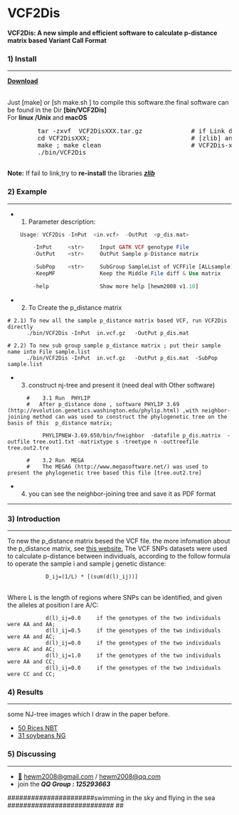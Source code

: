 # VCF2Dis
<b>VCF2Dis: A new simple and efficient software to calculate p-distance matrix based Variant Call Format</b>

###  1) Install
------------

<b> [Download](https://github.com/BGI-shenzhen/VCF2Dis/archive/v1.10.tar.gz) </b>


  </br> Just [make]  or [sh  make.sh ]  to compile this software.the final software can be found in the Dir <b>[bin/VCF2Dis]</b>
  </br> For <b>linux /Unix </b> and <b>macOS</b>
  <pre>
        tar -zxvf  VCF2DisXXX.tar.gz             # if Link do not work ,Try <b>re-install</b> [zlib]library
        cd VCF2DisXXX;                           # [zlib] and copy them to the library Dir
        make ; make clean                        # VCF2Dis-xx/src/include/zlib
        ./bin/VCF2Dis
  </pre>
  
**Note:** If fail to link,try to <b>re-install</b> the libraries [**_zlib_**](https://zlib.net/)

###  2) Example
------------
* 1) Parameter description:
```php
	Usage: VCF2Dis -InPut  <in.vcf>  -OutPut  <p_dis.mat>

		-InPut     <str>     Input GATK VCF genotype File
		-OutPut    <str>     OutPut Sample p-Distance matrix

		-SubPop    <str>     SubGroup SampleList of VCFFile [ALLsample]
		-KeepMF              Keep the Middle File diff & Use matrix

		-help                Show more help [hewm2008 v1.10]

```

* 2) To Create the  p_distance matrix

```
# 2.1) To new all the sample p_distance matrix based VCF, run VCF2Dis directly
      ./bin/VCF2Dis	-InPut	in.vcf.gz	-OutPut p_dis.mat

# 2.2) To new sub group sample p_distance matrix ; put their sample name into File sample.list
      ./bin/VCF2Dis	-InPut	in.vcf.gz	-OutPut p_dis.mat  -SubPop  sample.list
```

* 3) construct nj-tree and present it (need deal with Other software)
```
      #    3.1 Run  PHYLIP  
      #   After p_distance done , software PHYLIP 3.69 (http://evolution.genetics.washington.edu/phylip.html) ,with neighbor-joining method can was used to construct the phylogenetic tree on the basis of this  p_distance matrix;
       
           PHYLIPNEW-3.69.650/bin/fneighbor  -datafile p_dis.matrix  -outfile tree.out1.txt -matrixtype s -treetype n -outtreefile tree.out2.tre

      #    3.2 Run  MEGA  
      #    The MEGA6 (http://www.megasoftware.net/) was used to present the phylogenetic tree based this file [tree.out2.tre]	
```
* 4) you can see the neighbor-joining tree and save it as PDF format


------------
###  3) Introduction
------------
To new the p_distance matrix besed the VCF file. the more infomation about the p_distance matrix, see [this website.](http://evolution.genetics.washington.edu/phylip/doc/distance.html)
The VCF SNPs datasets were used to calculate p-distance between individuals, according to the follow formula to operate the sample i and sample j genetic distance:

                D_ij=(1/L) * [(sum(d(l)_ij))]

  </br> Where L is the length of regions where SNPs can be identified, and given the alleles at position l are A/C:
```
            d(l)_ij=0.0     if the genotypes of the two individuals were AA and AA;
            d(l)_ij=0.5     if the genotypes of the two individuals were AA and AC;
            d(l)_ij=0.0     if the genotypes of the two individuals were AC and AC;
            d(l)_ij=1.0     if the genotypes of the two individuals were AA and CC;
            d(l)_ij=0.0     if the genotypes of the two individuals were CC and CC;
```



###  4) Results
------------
some NJ-tree images which I draw in the paper before.

* [50 Rices NBT](http://www.nature.com/nbt/journal/v30/n1/images/nbt.2050-F1.jpg)
* [31 soybeans  NG]( http://www.nature.com/ng/journal/v42/n12/images/ng.715-F1.jpg)

###  5) Discussing
------------
- [:email:](https://github.com/BGI-shenzhen/PopLDdecay) hewm2008@gmail.com / hewm2008@qq.com
- join the<b><i> QQ Group : 125293663</b></i>


######################swimming in the sky and flying in the sea ########################### ##

